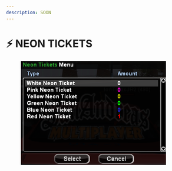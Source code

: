 ```yaml
---
description: SOON
---
```


# ⚡ NEON TICKETS



<figure><img src="../.gitbook/assets/image (17).png" alt=""><figcaption></figcaption></figure>
